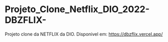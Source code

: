 # Projeto_Clone_Netflix_DIO_2022-DBZFLIX-
Projeto clone da NETFLIX da DIO. 
Disponivel em: https://dbzflix.vercel.app/
